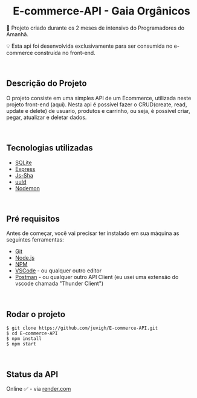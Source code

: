 # <div align="center">E-commerce-API - Gaia Orgânicos</div>
<p>🚀 Projeto criado durante os 2 meses de intensivo do Programadores do Amanhã.</p>
<p>💡 Esta api foi desenvolvida exclusivamente para ser consumida no e-commerce construída no front-end.</p>

<br>

## Descrição do Projeto
<p> O projeto consiste em uma simples API de um Ecommerce, utilizada neste projeto front-end (aqui). Nesta api é possível fazer o CRUD(create, read, update e delete) de usuario, produtos e carrinho, ou seja, é possivel criar, pegar, atualizar e deletar dados. </p>

<br>

## Tecnologias utilizadas
<ul>
  <li><a href="https://sqlite.org">SQLite</a></li>
  <li><a href="https://expressjs.com">Express</a></li>
  <li><a href="https://www.npmjs.com/package/js-sha256">Js-Sha</a></li>
  <li><a href="https://www.npmjs.com/package/uuid">uuId</a></li>
  <li><a href="https://nodemon.io">Nodemon</a></li>
</ul>

<br>

## Pré requisitos
<p>Antes de começar, você vai precisar ter instalado em sua máquina as seguintes ferramentas:</p>
<ul>
  <li><a href="https://git-scm.com/">Git</a></li>
  <li><a href="https://nodejs.org/en/">Node.js</a></li>
  <li><a href="https://www.npmjs.com/">NPM</a></li>
  <li><a href="https://code.visualstudio.com">VSCode</a> - ou qualquer outro editor</li>
  <li><a href="https://www.postman.com">Postman</a> - ou qualquer outro API Client (eu usei uma extensão do vscode chamada "Thunder Client")</li> 
</ul>

<br>

## Rodar o projeto

```
$ git clone https://github.com/juvigh/E-commerce-API.git
$ cd E-commerce-API
$ npm install
$ npm start
```
<br> 

## Status da API
<p> Online ✅ - via <a href="https://render.com"> render.com </a> </p>
